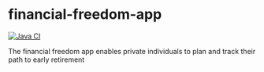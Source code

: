 # financial-freedom-app

[![Java CI](https://github.com/huebner-j/financial-freedom-app/workflows/Java%20CI/badge.svg)](https://github.com/huebner-j/financial-freedom-app/workflows/Java%20CI/badge.svg)

The financial freedom app enables private individuals to plan and track their path to early retirement

